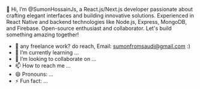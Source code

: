 👋 Hi, I’m @SumonHossainJs, a React.js/Next.js developer passionate about crafting elegant interfaces and building innovative solutions. Experienced in React Native and backend technologies like Node.js, Express, MongoDB, and Firebase. Open-source enthusiast and collaborator. Let's build something amazing together!
- 💼 any freelance work? do reach, Email: [sumonfromsaudi@gmail.com](mailto:sumonfromsaudi@gmail.com) :)
- 🌱 I’m currently learning ...
- 💞️ I’m looking to collaborate on ...
- 📫 How to reach me ...
- 😄 Pronouns: ...
- ⚡ Fun fact: ...

<!---
SumonHossainJs/SumonHossainJs is a ✨ special ✨ repository because its `README.md` (this file) appears on your GitHub profile.
You can click the Preview link to take a look at your changes.
--->
